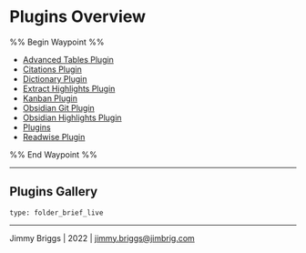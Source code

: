 # Plugins Overview

%% Begin Waypoint %%

* [Advanced Tables Plugin](Advanced%20Tables%20Plugin.md)
* [Citations Plugin](Citations%20Plugin.md)
* [Dictionary Plugin](Dictionary%20Plugin.md)
* [Extract Highlights Plugin](Extract%20Highlights%20Plugin.md)
* [Kanban Plugin](Kanban%20Plugin.md)
* [Obsidian Git Plugin](Obsidian%20Git%20Plugin.md)
* [Obsidian Highlights Plugin](Obsidian%20Highlights%20Plugin.md)
* [Plugins](Plugins.md)
* [Readwise Plugin](Readwise%20Plugin.md)

%% End Waypoint %%

---

## Plugins Gallery

````ccard
type: folder_brief_live
````

---

Jimmy Briggs | 2022 | <jimmy.briggs@jimbrig.com>
